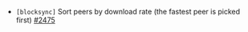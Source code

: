 - `[blocksync]` Sort peers by download rate (the fastest peer is picked first)
  [\#2475](https://github.com/KYVENetwork/cometbft/v37/pull/2475)
